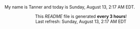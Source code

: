 My name is Tanner and today is Sunday, August 13, 2:17 AM EDT.

<p align="center">This <i>README</i> file is generated <b>every 3 hours</b>!</br>Last refresh: Sunday, August 13, 2:17 AM EDT<br /></p>
